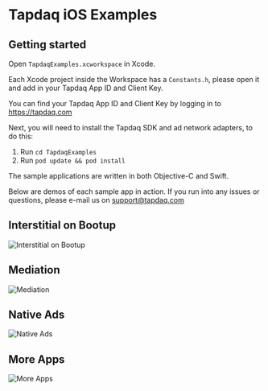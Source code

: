 # Tapdaq iOS Examples

## Getting started

Open `TapdaqExamples.xcworkspace` in Xcode. 

Each Xcode project inside the Workspace has a `Constants.h`, please open it and add in your Tapdaq App ID and Client Key.

You can find your Tapdaq App ID and Client Key by logging in to https://tapdaq.com 

Next, you will need to install the Tapdaq SDK and ad network adapters, to do this:
1. Run `cd TapdaqExamples`
2. Run `pod update && pod install`

The sample applications are written in both Objective-C and Swift.

Below are demos of each sample app in action. If you run into any issues or questions, please e-mail us on support@tapdaq.com

## Interstitial on Bootup

![Interstitial on Bootup](https://storage.googleapis.com/tapdaq-site-assets/docs/ios/sample-app_interstitial-on-bootup.gif)

## Mediation

![Mediation](https://storage.googleapis.com/tapdaq-site-assets/docs/ios/sample-app_mediation-minimized.gif)

## Native Ads

![Native Ads](https://storage.googleapis.com/tapdaq-site-assets/docs/ios/sample-app_native-ads.gif)

## More Apps

![More Apps](https://storage.googleapis.com/tapdaq-site-assets/docs/ios/sample-app_more-apps.gif)
